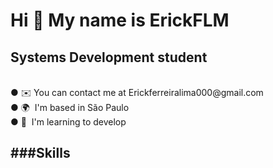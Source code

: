  <h1>Hi 👋 My name is ErickFLM</h1>


<h2>Systems Development student</h2>

<br>
● ✉️ You can contact me at Erickferreiralima000@gmail.com<br>
● 🌍  I'm based in São Paulo<br>
● 🧠  I'm learning to develop 

<h2>###Skills</h2>

